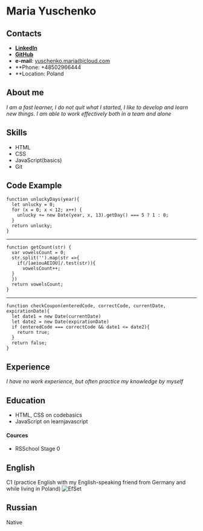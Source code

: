 # Maria Yuschenko
## Contacts
* **[LinkedIn](https://www.linkedin.com/in/%D0%BC%D0%B0%D1%80%D0%B8%D1%8F-%D1%8E%D1%89%D0%B5%D0%BD%D0%BA%D0%BE-9505261a9)**
* **[GitHub](https://github.com/yuschenko-maria)**
* **e-mail**: yuschenko.maria@icloud.com
* **Phone: +48502966444
* **Location: Poland
## About me
*I am a fast learner, I do not quit what I started, I like to develop and learn new things. I am able to work effectively both in a team and alone*
## Skills
* HTML
* CSS
* JavaScript(basics)
* Git
## Code Example
```
function unluckyDays(year){
  let unlucky = 0;
  for (x = 0; x < 12; x++) {
    unlucky += new Date(year, x, 13).getDay() === 5 ? 1 : 0;
  }
  return unlucky;
}
```
---
```
function getCount(str) {
  var vowelsCount = 0;
  str.split('').map(str =>{
    if(/[aeiouAEIOU]/.test(str)){
      vowelsCount++;
  }
  })
  return vowelsCount;
}
```
---
```
function checkCoupon(enteredCode, correctCode, currentDate, expirationDate){
  let date1 = new Date(currentDate)
  let date2 = new Date(expirationDate)
  if (enteredCode === correctCode && date1 <= date2){
    return true;
  }
  return false;
}
```
## Experience
*I have no work experience, but often practice my knowledge by myself*
## Education
* HTML, CSS on codebasics
* JavaScript on learnjavascript

#### Cources
* RSSchool Stage 0
## English
C1 (practice English with my English-speaking friend from Germany and while living in Poland)
![EfSet](https://user-images.githubusercontent.com/64831760/157106877-c92bd4a6-5d73-4823-895d-ce03bd78bf8f.jpg)
## Russian 
Native

